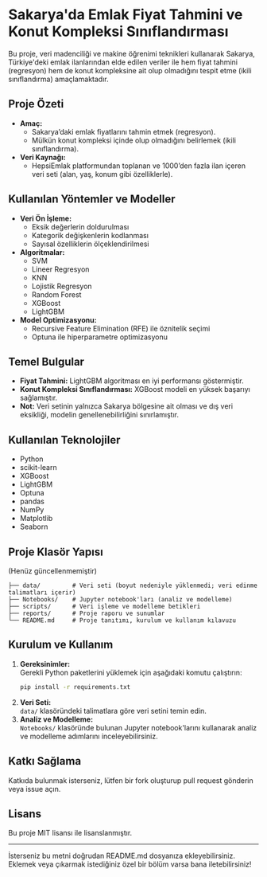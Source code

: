 
# Sakarya'da Emlak Fiyat Tahmini ve Konut Kompleksi Sınıflandırması

Bu proje, veri madenciliği ve makine öğrenimi teknikleri kullanarak Sakarya, Türkiye'deki emlak ilanlarından elde edilen veriler ile hem fiyat tahmini (regresyon) hem de konut kompleksine ait olup olmadığını tespit etme (ikili sınıflandırma) amaçlamaktadır.

## Proje Özeti

- **Amaç:**  
  - Sakarya’daki emlak fiyatlarını tahmin etmek (regresyon).
  - Mülkün konut kompleksi içinde olup olmadığını belirlemek (ikili sınıflandırma).
- **Veri Kaynağı:**  
  - HepsiEmlak platformundan toplanan ve 1000’den fazla ilan içeren veri seti (alan, yaş, konum gibi özelliklerle).

## Kullanılan Yöntemler ve Modeller

- **Veri Ön İşleme:**  
  - Eksik değerlerin doldurulması  
  - Kategorik değişkenlerin kodlanması  
  - Sayısal özelliklerin ölçeklendirilmesi
- **Algoritmalar:**  
  - SVM  
  - Lineer Regresyon  
  - KNN  
  - Lojistik Regresyon  
  - Random Forest  
  - XGBoost  
  - LightGBM
- **Model Optimizasyonu:**  
  - Recursive Feature Elimination (RFE) ile öznitelik seçimi  
  - Optuna ile hiperparametre optimizasyonu

## Temel Bulgular

- **Fiyat Tahmini:** LightGBM algoritması en iyi performansı göstermiştir.  
- **Konut Kompleksi Sınıflandırması:** XGBoost modeli en yüksek başarıyı sağlamıştır.
- **Not:** Veri setinin yalnızca Sakarya bölgesine ait olması ve dış veri eksikliği, modelin genellenebilirliğini sınırlamıştır.

## Kullanılan Teknolojiler

- Python
- scikit-learn
- XGBoost
- LightGBM
- Optuna
- pandas
- NumPy
- Matplotlib
- Seaborn

## Proje Klasör Yapısı
(Henüz güncellenmemiştir)
```
├── data/         # Veri seti (boyut nedeniyle yüklenmedi; veri edinme talimatları içerir)
├── Notebooks/    # Jupyter notebook'ları (analiz ve modelleme)
├── scripts/      # Veri işleme ve modelleme betikleri
├── reports/      # Proje raporu ve sunumlar
└── README.md     # Proje tanıtımı, kurulum ve kullanım kılavuzu
```

## Kurulum ve Kullanım

1. **Gereksinimler:**  
   Gerekli Python paketlerini yüklemek için aşağıdaki komutu çalıştırın:
   ```bash
   pip install -r requirements.txt
   ```
2. **Veri Seti:**  
   `data/` klasöründeki talimatlara göre veri setini temin edin.
3. **Analiz ve Modelleme:**  
   `Notebooks/` klasöründe bulunan Jupyter notebook'larını kullanarak analiz ve modelleme adımlarını inceleyebilirsiniz.

## Katkı Sağlama

Katkıda bulunmak isterseniz, lütfen bir fork oluşturup pull request gönderin veya issue açın.

## Lisans

Bu proje MIT lisansı ile lisanslanmıştır.

---

İsterseniz bu metni doğrudan README.md dosyanıza ekleyebilirsiniz. Eklemek veya çıkarmak istediğiniz özel bir bölüm varsa bana iletebilirsiniz!
